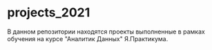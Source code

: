 # projects_2021
В данном репозитории находятся проекты выполненные в рамках обучения на курсе "Аналитик Данных"  Я.Практикума.
